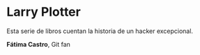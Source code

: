 # Larry Plotter

Esta serie de libros cuentan la historia de un hacker excepcional.

**Fátima Castro**, Git fan

